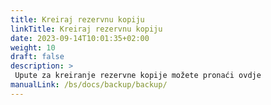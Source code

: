 ```yaml
---
title: Kreiraj rezervnu kopiju
linkTitle: Kreiraj rezervnu kopiju
date: 2023-09-14T10:01:35+02:00
weight: 10
draft: false
description: >
 Upute za kreiranje rezervne kopije možete pronaći ovdje
manualLink: /bs/docs/backup/backup/
---
```

<script>
  window.location.href = "/bs/docs/backup/backup/";
</script>
